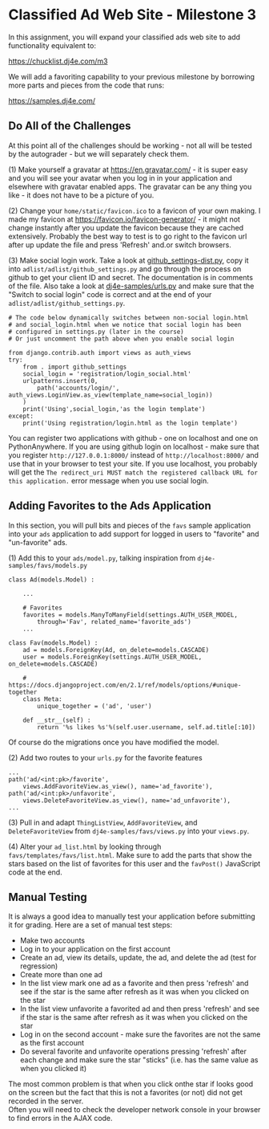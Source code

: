 Classified Ad Web Site - Milestone 3
====================================

In this assignment, you will expand your classified ads web site to add functionality
equivalent to:

https://chucklist.dj4e.com/m3

We will add a favoriting capability to your previous milestone by borrowing more parts and pieces from the code that runs:

https://samples.dj4e.com/

Do All of the Challenges
------------------------

At this point all of the challenges should be working - not all will be tested
by the autograder - but we will separately check them.

(1) Make yourself a gravatar at https://en.gravatar.com/ - it is super easy and you will see your
avatar when you log in in your application and elsewhere with gravatar enabled apps. The gravatar can be
any thing you like - it does not have to be a picture of you.

(2) Change your `home/static/favicon.ico` to a favicon of your own making.   I made my favicon
at https://favicon.io/favicon-generator/ - it might not change instantly after you update the favicon
because they are cached extensively.   Probably the best way to test is to go right to the favicon url
after up update the file and press 'Refresh' and.or switch browsers.

(3) Make social login work.  Take a look at
<a href="https://github.com/csev/dj4e-samples/blob/master/dj4e-samples/github_settings-dist.py" target="_blank">
github_settings-dist.py</a>, copy it into
`adlist/adlist/github_settings.py` and go through the process on github to get your client ID and
secret.   The documentation is in comments of the file.  Also take a look at
<a href="https://github.com/csev/dj4e-samples/blob/master/dj4e-samples/urls.py" target="_blank">
dj4e-samples/urls.py</a> and make sure that the "Switch to social login" code is correct
and at the end of your `adlist/adlist/github_settings.py`.

    # The code below dynamically switches between non-social login.html 
    # and social_login.html when we notice that social login has been
    # configured in settings.py (later in the course)
    # Or just uncomment the path above when you enable social login

    from django.contrib.auth import views as auth_views
    try:
        from . import github_settings
        social_login = 'registration/login_social.html'
        urlpatterns.insert(0,
            path('accounts/login/', auth_views.LoginView.as_view(template_name=social_login))
        )
        print('Using',social_login,'as the login template')
    except:
        print('Using registration/login.html as the login template')


You can register two applications with github - one on localhost and one on PythonAnywhere.  If you are
using github login on localhost - make sure that you register `http://127.0.0.1:8000/` instead
of `http://localhost:8000/` and use that in your browser to test your site.  If you
use localhost, you probably will get the `The redirect_uri MUST match the registered callback
URL for this application.` error message when you use social login.


Adding Favorites to the Ads Application
-----------------------------------------

In this section, you will pull bits and pieces of the `favs` sample application
into your `ads` application to add support for logged in users to "favorite" and "un-favorite"
ads.

(1) Add this to your `ads/model.py`, talking inspiration from `dj4e-samples/favs/models.py`

    class Ad(models.Model) :

        ...

        # Favorites
        favorites = models.ManyToManyField(settings.AUTH_USER_MODEL,
            through='Fav', related_name='favorite_ads')
        ...

    class Fav(models.Model) :
        ad = models.ForeignKey(Ad, on_delete=models.CASCADE)
        user = models.ForeignKey(settings.AUTH_USER_MODEL, on_delete=models.CASCADE)

        # https://docs.djangoproject.com/en/2.1/ref/models/options/#unique-together
        class Meta:
            unique_together = ('ad', 'user')

        def __str__(self) :
            return '%s likes %s'%(self.user.username, self.ad.title[:10])

Of course do the migrations once you have modified the model.

(2) Add two routes to your `urls.py` for the favorite features

    ...
    path('ad/<int:pk>/favorite',
        views.AddFavoriteView.as_view(), name='ad_favorite'),
    path('ad/<int:pk>/unfavorite',
        views.DeleteFavoriteView.as_view(), name='ad_unfavorite'),
    ...

(3) Pull in and adapt `ThingListView`, `AddFavoriteView`, and `DeleteFavoriteView`
from `dj4e-samples/favs/views.py` into your `views.py`.

(4) Alter your `ad_list.html` by looking through `favs/templates/favs/list.html`.  Make sure to add the
parts that show the stars based on the list of favorites for this user and the `favPost()` JavaScript
code at the end.

Manual Testing
--------------

It is always a good idea to manually test your application before submitting it for grading.  Here
are a set of manual test steps:

* Make two accounts
* Log in to your application on the first account
* Create an ad, view its details, update, the ad, and delete the ad (test for regression)
* Create more than one ad
* In the list view mark one ad as a favorite and then press 'refresh' and see if the star is the same
after refresh as it was when you clicked on the star
* In the list view unfavorite a favorited ad and then press 'refresh' and see if the star is the same
after refresh as it was when you clicked on the star
* Log in on the second account - make sure the favorites are not the same as the first account
* Do several favorite and unfavorite operations pressing 'refresh' after each change and make sure
the star "sticks" (i.e. has the same value as when you clicked it)

The most common problem is that when you click onthe star if looks good on the screen but the
fact that this is not a favorites (or not) did not get recorded in the server.  
Often you will need to check the developer network console in your browser to find errors
in the AJAX code.

